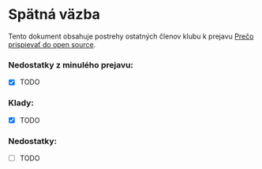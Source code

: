 # Spätná väzba
Tento dokument obsahuje postrehy ostatných členov klubu k prejavu [Prečo prispievať do open source](preco-prispievat-do-open-source.md).

### Nedostatky z minulého prejavu:
- [x] TODO

### Klady:
- [x] TODO

### Nedostatky:
- [ ] TODO
